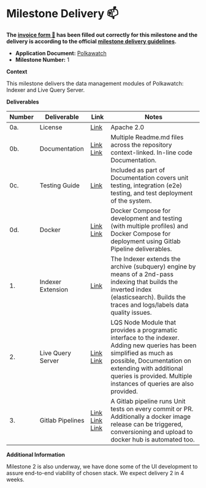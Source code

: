 # Milestone Delivery :mailbox:

**The [invoice form :pencil:](https://docs.google.com/forms/d/e/1FAIpQLSfmNYaoCgrxyhzgoKQ0ynQvnNRoTmgApz9NrMp-hd8mhIiO0A/viewform) has been filled out correctly for this milestone and the delivery is according to the official [milestone delivery guidelines](https://github.com/w3f/Grants-Program/blob/master/docs/milestone-deliverables-guidelines.md).**

- **Application Document:** [Polkawatch](https://github.com/w3f/Grants-Program/blob/master/applications/Polkawatch.md)
- **Milestone Number:** 1

**Context**

This milestone delivers the data management modules of Polkawatch: Indexer and Live Query Server.

**Deliverables**

| Number | Deliverable       | Link                                                                                                                                                                                                             | Notes                                                                                                                                                                                                                                              |
| ------ | ----------------- | ---------------------------------------------------------------------------------------------------------------------------------------------------------------------------------------------------------------- | -------------------------------------------------------------------------------------------------------------------------------------------------------------------------------------------------------------------------------------------------- |
| 0a.    | License           | [Link](https://gitlab.com/polkawatch/polkawatch/-/blob/W3F_MILESTONE_1/LICENSE)                                                                                                                                  | Apache 2.0                                                                                                                                                                                                                                         |
| 0b.    | Documentation     | [Link](https://gitlab.com/polkawatch/polkawatch/-/blob/W3F_MILESTONE_1/Readme.md) [Link](https://gitlab.com/polkawatch/polkawatch/-/blob/W3F_MILESTONE_1/deploy/Readme.md)                                       | Multiple Readme.md files across the repository context-linked. In-line code Documentation.                                                                                                                                                         |
| 0c.    | Testing Guide     | [Link](https://gitlab.com/polkawatch/polkawatch/-/tree/W3F_MILESTONE_1#testing-guide)                                                                                                                            | Included as part of Documentation covers unit testing, integration (e2e) testing, and test deployment of the system.                                                                                                                               |
| 0d.    | Docker            | [Link](https://gitlab.com/polkawatch/polkawatch/-/blob/W3F_MILESTONE_1/docker-compose.yml) [Link](https://gitlab.com/polkawatch/polkawatch/-/blob/W3F_MILESTONE_1/deploy/docker-compose.yml)                     | Docker Compose for development and testing (with multiple profiles) and Docker Compose for deployment using Gitlab Pipeline deliverables.                                                                                                          |
| 1.     | Indexer Extension | [Link](https://gitlab.com/polkawatch/polkawatch/-/tree/main/packages/indexer)                                                                                                                                    | The Indexer extends the archive (subquery) engine by means of a 2nd-pass indexing that builds the inverted index (elasticsearch). Builds the traces and logs/labels data quality issues.                                                           |
| 2.     | Live Query Server | [Link](https://gitlab.com/polkawatch/polkawatch/-/tree/main/packages/lqs) [Link](https://gitlab.com/polkawatch/polkawatch/-/blob/main/packages/lqs/src/queries/Readme.md)                                        | LQS Node Module that provides a programatic interface to the indexer. Adding new queries has been simplified as much as possible, Documentation on extending with additional queries is provided. Multiple instances of queries are also provided. |
| 3.     | Gitlab Pipelines  | [Link](https://gitlab.com/polkawatch/polkawatch/-/blob/main/.gitlab-ci.yml) [Link](https://hub.docker.com/search?q=polkawatch&type=image) [Link](https://gitlab.com/polkawatch/polkawatch/-/pipelines/480330716) | A Gitlab pipeline runs Unit tests on every commit or PR. Additionally a docker image release can be triggered, conversioning and upload to docker hub is automated too.                                                                            |

**Additional Information**

Milestone 2 is also underway, we have done some of the UI development to assure end-to-end viability of chosen stack. We expect delivery 2 in 4 weeks.
